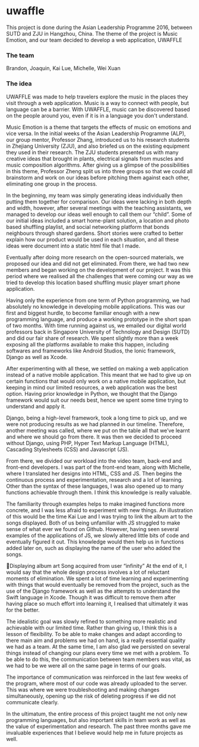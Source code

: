 # uwaffle
This project is done during the Asian Leadership Programme 2016, between SUTD and ZJU in Hangzhou, China. The theme of the project is Music Emotion, and our team decided to develop a web application, UWAFFLE

### The team
Brandon, Joaquin, Kai Lue, Michelle, Wei Xuan

### The idea
UWAFFLE was made to help travelers explore the music in the places they visit through a web application. Music is a way to connect with people, but language can be a barrier. With UWAFFLE, music can be discovered based on the people around you, even if it is in a language you don't understand. 

Music Emotion is a theme that targets the effects of music on emotions and vice versa. In the initial weeks of the Asian Leadership Programme (ALP), our group mentor, Professor Zhang, introduced us to his research students in Zhejiang University (ZJU), and also briefed us on the existing equipment they used in their research. The ZJU students presented us with many creative ideas that brought in plants, electrical signals from muscles and music composition algorithms. After giving us a glimpse of the possibilities in this theme, Professor Zheng split us into three groups so that we could all brainstorm and work on our ideas before pitching them against each other, eliminating one group in the process. 

In the beginning, my team was simply generating ideas individually then putting them together for comparison. Our ideas were lacking in both depth and width, however, after several meetings with the teaching assistants, we managed to develop our ideas well enough to call them our “child”. Some of our initial ideas included a smart home-plant solution, a location and photo based shuffling playlist, and social networking platform that bonds neighbours through shared gardens. Short stories were crafted to better explain how our product would be used in each situation, and all these ideas were document into a static html file that I made.
 
Eventually after doing more research on the open-sourced materials, we proposed our idea and did not get eliminated. From there, we had two new members and began working on the development of our project. It was this period where we realised all the challenges that were coming our way as we tried to develop this location based shuffling music player smart phone application. 

Having only the experience from one term of Python programming, we had absolutely no knowledge in developing mobile applications. This was our first and biggest hurdle, to become familiar enough with a new programming language, and produce a working prototype in the short span of two months. With time running against us, we emailed our digital world professors back in Singapore University of Technology and Design (SUTD) and did our fair share of research. We spent slightly more than a week exposing all the platforms available to make this happen, including softwares and frameworks like Android Studios, the Ionic framework, Django as well as Xcode.

After experimenting with all these, we settled on making a web application instead of a native mobile application. This meant that we had to give up on certain functions that would only work on a native mobile application, but keeping in mind our limited resources, a web application was the best option. Having prior knowledge in Python, we thought that the Django framework would suit our needs best, hence we spent some time trying to understand and apply it. 

Django, being a high-level framework, took a long time to pick up, and we were not producing results as we had planned in our timeline. Therefore, another meeting was called, where we put on the table all that we’ve learnt and where we should go from there. It was then we decided to proceed without Django, using PHP, Hyper Text Markup Language (HTML), Cascading Stylesheets (CSS) and Javascript (JS). 

From there, we divided our workload into the video team, back-end and front-end developers. I was part of the front-end team, along with Michelle, where I translated her designs into HTML, CSS and JS. Then begins the continuous process and experimentation, research and a lot of learning. Other than the syntax of these languages, I was also opened up to many functions achievable through them. I think this knowledge is really valuable. 

The familiarity through examples helps to make imagined functions more concrete, and I was less afraid to experiment with new things. An illustration of this would be the time Kai Lue and I was trying to link the album art to the songs displayed. Both of us being unfamiliar with JS struggled to make sense of what ever we found on Github. However, having seen several examples of the applications of JS, we slowly altered little bits of code and eventually figured it out. This knowledge would then help us in functions added later on, such as displaying the name of the user who added the songs.

Displaying album art
Song acquired from user “infinity” 
At the end of it, I would say that the whole design process involves a lot of reluctant moments of elimination. We spent a lot of time learning and experimenting with things that would eventually be removed from the project, such as the use of the Django framework as well as the attempts to understand the Swift language in Xcode. Though it was difficult to remove them after having place so much effort into learning it, I realised that ultimately it was for the better. 

The idealistic goal was slowly refined to something more realistic and achievable with our limited time. Rather than giving up, I think this is a lesson of flexibility. To be able to make changes and adapt according to there main aim and problems we had on hand, is a really essential quality we had as a team. At the same time, I am also glad we persisted on several things instead of changing our plans every time we met with a problem. To be able to do this, the communication between team members was vital, as we had to be we were all on the same page in terms of our goals. 

The importance of communication was reinforced in the last few weeks of the program, where most of our code was already uploaded to the server. This was where we were troubleshooting and making changes simultaneously, opening up the risk of deleting progress if we did not communicate clearly. 

In the ultimatum, the entire process of this project taught me not only new programming languages, but also important skills in team work as well as the value of experimentation and research. The past three months gave me invaluable experiences that I believe would help me in future projects as well. 
